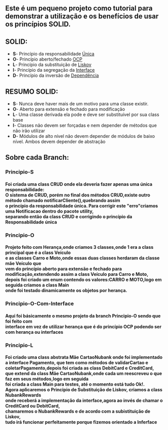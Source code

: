 <h2>Este é um pequeno projeto como tutorial para demonstrar a utilização e os benefícios de usar os princípios SOLID.</h2>
<h2>SOLID:</h2>
<ul>
   <li><b>S</b>- Princípio da responsabilidade <a href="https://en.wikipedia.org/wiki/Single-responsibility_principle">Única</a></li>
   <li><b>O</b>- Princípio aberto/fechado <a href="https://pt.wikipedia.org/wiki/Princípio_do_aberto/fechado">OCP</a></li>
   <li><b>L</b>- Princípio da substituição de <a href="https://pt.wikipedia.org/wiki/Princípio_da_substituição_de_Liskov">Liskov</a></li>
   <li><b>I</b>- Princípio da segregação da <a href="https://pt.wikipedia.org/wiki/Princípio_da_segregação_de_Interface#:~:text=No%20campo%20da%20engenharia%20de,de%20métodos%20que%20não%20utiliza.&text=O%20ISP%20é%20um%20dos,de%20Alto%20Coesão%20do%20GRASP.">Interface</a></li>
   <li><b>D</b>- Princípio da inversão de <a href="https://pt.wikipedia.org/wiki/Princípio_da_inversão_de_dependência#:~:text=O%20princípio%20estabelece%20que%3A,que%20devem%20depender%20de%20abstrações.">Dependência</a></li>
</ul>
<h2>RESUMO SOLID:</h2>
<ul>
 <li><b>S</b>- Nunca deve haver mais de um motivo para uma classe existir.</li>
 <li><b>O</b>- Aberto para extensão e fechado para modificação</li>
 <li><b>L</b>- Uma classe derivada ela pode e deve ser substituível por sua class base</li>
 <li><b>I</b>- Classes não devem ser forçadas e nem depender de métodos que não irão utilizar</li>
 <li><b>D</b>- Módulos de alto nível não devem depender de módulos de baixo nível. Ambos devem depender de abstração</li>
</ul>

<h2>Sobre cada Branch:</h2>

<b><h3>Principio-S</h3></b> 
<h4>Foi criada uma class CRUD onde ela deveria fazer apenas uma única responsabilidade:</br>O sistema de CRUD,
porém no final dos métodos CRUD,existe outro método chamado notificarCliente(),quebrando assim </br> o princípio da responsabilidade única. 
Para corrigir este "erro"criamos uma Notificacao dentro do pacote utility,</br> separando então da class CRUD e corrigindo o princípio da Responsabilidade única</h4>

<b><h3>Principio-O</h3></b>
<h4>Projeto feito com Herança,onde criamos 3 classes,onde 1 era a class principal que é a class Veículo</br>
e as classes Carro e Moto,onde essas duas classes herdaram da classe mãe Veículo que </br>
vem do princípio aberto para extensão e fechado para modificação,extendendo assim a class Veículo para Carro e Moto,</br>
depois foi criado um enum contendo os valores:CARRO e MOTO,logo em seguida criamos a class Main </br>
onde foi testado dinamicamente os objetos por herança.</h4

<b><h3>Principio-O-Com-Interface</h3></b>
<h4>Aqui foi básicamente o mesmo projeto da branch <strong>Principio-O</strong> sendo que foi feito com </br>
interface em vez de utilizar herança que é do princípio OCP podendo ser com herança ou interfaces</h4>

<b><h3>Principio-L</h3></b>
<h4>Foi criado uma class abstrata Mãe CartaoNubank onde foi implementado a interface Pagamento,</<br>
que tem como métodos de validarCartao e coletarPagamento,depois foi criada as class DebitCard e CreditCard,</br>
que extend da class Mãe CartaoNubank,onde cada um reescreveu o que faz em seus métodos,logo em seguida </br>
foi criada a class Main para testes, até o momento está tudo Ok!.</br>
Agora aplicaremos o Principio de Substituição de Liskov, criamos a class NubankRewards </br>
onde receberá a implementação da interface,agora ao invés de chamar o CreditCard ou DebitCard,</br>
chamaremos o NubankRewards e de acordo com a subistituição de Liskov,</br>
tudo irá funcionar perfeitamente porque fizemos orientado a Inferface</h4>
